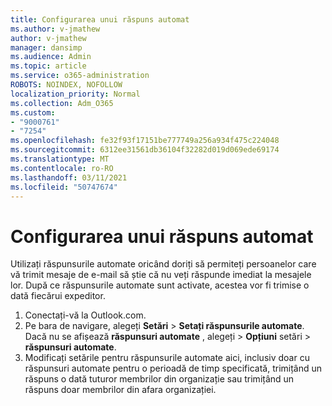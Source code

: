 ```yaml
---
title: Configurarea unui răspuns automat
ms.author: v-jmathew
author: v-jmathew
manager: dansimp
ms.audience: Admin
ms.topic: article
ms.service: o365-administration
ROBOTS: NOINDEX, NOFOLLOW
localization_priority: Normal
ms.collection: Adm_O365
ms.custom:
- "9000761"
- "7254"
ms.openlocfilehash: fe32f93f17151be777749a256a934f475c224048
ms.sourcegitcommit: 6312ee31561db36104f32282d019d069ede69174
ms.translationtype: MT
ms.contentlocale: ro-RO
ms.lasthandoff: 03/11/2021
ms.locfileid: "50747674"
---
```

# <a name="set-up-an-automatic-reply"></a>Configurarea unui răspuns automat

Utilizați răspunsurile automate oricând doriți să permiteți persoanelor care vă trimit mesaje de e-mail să știe că nu veți răspunde imediat la mesajele lor. După ce răspunsurile automate sunt activate, acestea vor fi trimise o dată fiecărui expeditor.

1. Conectați-vă la Outlook.com.
2. Pe bara de navigare, alegeți **Setări**  >  **Setați răspunsurile automate**. Dacă nu se afișează **răspunsuri automate** , alegeți   >  **Opțiuni** setări  >  **răspunsuri automate**.
3. Modificați setările pentru răspunsurile automate aici, inclusiv doar cu răspunsuri automate pentru o perioadă de timp specificată, trimițând un răspuns o dată tuturor membrilor din organizație sau trimițând un răspuns doar membrilor din afara organizației.
